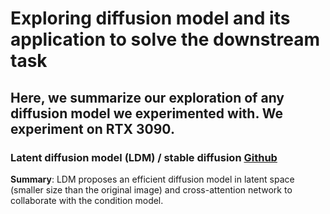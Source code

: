 # Exploring diffusion model and its application to solve the downstream task
Here, we summarize our exploration of any diffusion model we experimented with. We experiment on RTX 3090. 
---
### Latent diffusion model (LDM) / stable diffusion [Github](https://github.com/CompVis/latent-diffusion)
**Summary**: LDM proposes an efficient diffusion model in latent space (smaller size than the original image) and cross-attention network to collaborate with the condition model.
